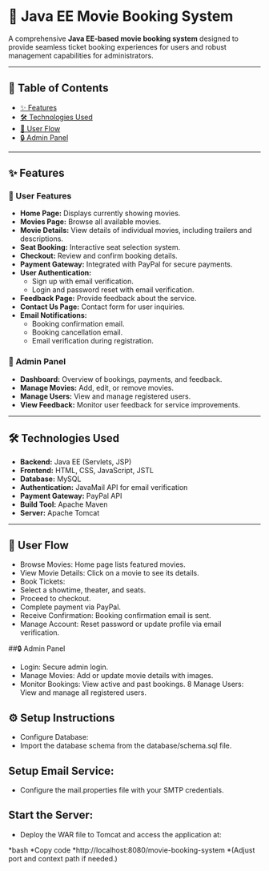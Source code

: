 # 🎥 Java EE Movie Booking System

A comprehensive **Java EE-based movie booking system** designed to provide seamless ticket booking experiences for users and robust management capabilities for administrators.

---

## 📜 Table of Contents
- [✨ Features](#-features)
- [🛠️ Technologies Used](#️-technologies-used)
- [📖 User Flow](#-user-flow)
- [🔒 Admin Panel](#-admin-panel)

---

## ✨ Features

### 🚶 User Features
- **Home Page:** Displays currently showing movies.
- **Movies Page:** Browse all available movies.
- **Movie Details:** View details of individual movies, including trailers and descriptions.
- **Seat Booking:** Interactive seat selection system.
- **Checkout:** Review and confirm booking details.
- **Payment Gateway:** Integrated with PayPal for secure payments.
- **User Authentication:**
  - Sign up with email verification.
  - Login and password reset with email verification.
- **Feedback Page:** Provide feedback about the service.
- **Contact Us Page:** Contact form for user inquiries.
- **Email Notifications:**
  - Booking confirmation email.
  - Booking cancellation email.
  - Email verification during registration.

### 🔑 Admin Panel
- **Dashboard:** Overview of bookings, payments, and feedback.
- **Manage Movies:** Add, edit, or remove movies.
- **Manage Users:** View and manage registered users.
- **View Feedback:** Monitor user feedback for service improvements.

---

## 🛠️ Technologies Used

- **Backend:** Java EE (Servlets, JSP)
- **Frontend:** HTML, CSS, JavaScript, JSTL
- **Database:** MySQL
- **Authentication:** JavaMail API for email verification
- **Payment Gateway:** PayPal API
- **Build Tool:** Apache Maven
- **Server:** Apache Tomcat

---




## 📖 User Flow
* Browse Movies: Home page lists featured movies.
* View Movie Details: Click on a movie to see its details.
* Book Tickets:
* Select a showtime, theater, and seats.
* Proceed to checkout.
* Complete payment via PayPal.
* Receive Confirmation: Booking confirmation email is sent.
* Manage Account: Reset password or update profile via email verification.
  


##🔒 Admin Panel
* Login: Secure admin login.
* Manage Movies: Add or update movie details with images.
* Monitor Bookings: View active and past bookings.
8 Manage Users: View and manage all registered users.
  
## ⚙️ Setup Instructions
* Configure Database:
* Import the database schema from the database/schema.sql file.

## Setup Email Service:
* Configure the mail.properties file with your SMTP credentials.

## Start the Server:
* Deploy the WAR file to Tomcat and access the application at:

*bash
*Copy code
*http://localhost:8080/movie-booking-system
*(Adjust port and context path if needed.)



